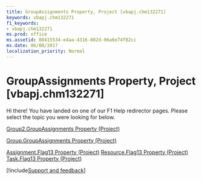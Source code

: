 ```yaml
---
title: GroupAssignments Property, Project [vbapj.chm132271]
keywords: vbapj.chm132271
f1_keywords:
- vbapj.chm132271
ms.prod: office
ms.assetid: 08415534-e4aa-4316-802d-06a6e74f82cc
ms.date: 06/08/2017
localization_priority: Normal
---
```



# GroupAssignments Property, Project [vbapj.chm132271]

Hi there! You have landed on one of our F1 Help redirector pages. Please select the topic you were looking for below.

[Group2.GroupAssignments Property (Project)](https://msdn.microsoft.com/library/281b30cb-0d6a-3784-0d4b-7bc4e9eca53c%28Office.15%29.aspx)

[Group.GroupAssignments Property (Project)](https://msdn.microsoft.com/library/206221d1-7340-29f8-7d2f-5c9e20d76424%28Office.15%29.aspx)

[Assignment.Flag13 Property (Project)](https://msdn.microsoft.com/library/c79abd66-88b4-8592-6cad-1d567770e95c%28Office.15%29.aspx)
[Resource.Flag13 Property (Project)](https://msdn.microsoft.com/library/3938d902-c3ce-d476-f476-4ead79745a78%28Office.15%29.aspx)
[Task.Flag13 Property (Project)](https://msdn.microsoft.com/library/0c4a2194-f491-d471-826f-6d16f171d5e4%28Office.15%29.aspx)

[!include[Support and feedback](~/includes/feedback-boilerplate.md)]